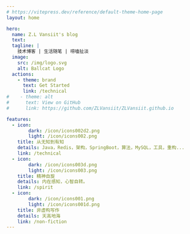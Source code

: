 ```yaml
---
# https://vitepress.dev/reference/default-theme-home-page
layout: home

hero:
  name: Z.L Vansiit's blog
  text:
  tagline: |
    技术博客 | 生活随笔 | 唠嗑扯淡
  image:
    src: /img/logo.svg
    alt: Ballcat Logo
  actions:
    - theme: brand
      text: Get Started
      link: /technical
#    - theme: alt
#      text: View on GitHub
#      link: https://github.com/ZLVansiit/ZLVansiit.github.io

features:
  - icon:
        dark: /icon/icons002d2.png
        light: /icon/icons002.png
    title: 从无知到有知
    details: Java，Redis，架构，SpringBoot，算法，MySQL，工具，重构...
    link: /technical
  - icon:
        dark: /icon/icons003d.png
        light: /icon/icons003.png
    title: 精神自旋
    details: 内在感知，心智自转。
    link: /spirit
  - icon:
        dark: /icon/icons001.png
        light: /icon/icons001d.png
    title: 非虚构写作
    details: 天高地海
    link: /non-fiction
---
```


<script setup>
import DataPanel from './components/home/DataPanel.vue';
</script>
<DataPanel />

<style module>
:root {
    --vp-home-hero-name-color: transparent;
    --vp-home-hero-name-background: -webkit-linear-gradient(120deg, #fe8834, #8741ff);
    --vp-home-hero-image-background-image: linear-gradient(-45deg, #8741ff 50%, #fe8834 50%)
}
</style>
